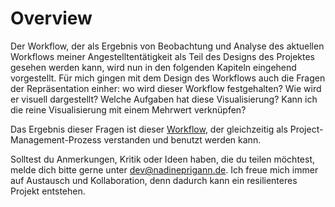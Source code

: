 # Overview

Der Workflow, der als Ergebnis von Beobachtung und Analyse des aktuellen Workflows meiner Angestelltentätigkeit als Teil des Designs des Projektes gesehen werden kann, wird nun in den folgenden Kapiteln eingehend vorgestellt. Für mich gingen mit dem Design des Workflows auch die Fragen der Repräsentation einher: wo wird dieser Workflow festgehalten? Wie wird er visuell dargestellt? Welche Aufgaben hat diese Visualisierung? Kann ich die reine Visualisierung mit einem Mehrwert verknüpfen?

Das Ergebnis dieser Fragen ist dieser [Workflow](https://trello.com/w/userworkspaceaa1c57b2e62ef5488e9680dea9d99fce), der gleichzeitig als Project-Management-Prozess verstanden und benutzt werden kann.

Solltest du Anmerkungen, Kritik oder Ideen haben, die du teilen möchtest, melde dich bitte gerne unter [dev@nadineprigann.de](mail.to:dev@nadineprigann.de). Ich freue mich immer auf Austausch und Kollaboration, denn dadurch kann ein resilienteres Projekt entstehen.
